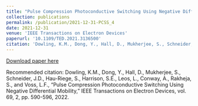 ```yaml
---
title: "Pulse Compression Photoconductive Switching Using Negative Differential Mobility"
collection: publications
permalink: /publication/2021-12-31-PCSS_4
date: 2021-12-31
venue: 'IEEE Transactions on Electron Devices'
paperurl: '10.1109/TED.2021.3136500'
citation: 'Dowling, K.M., Dong, Y., Hall, D., Mukherjee, S., Schneider, J.D., Hau-Riege, S., Harrison, S.E., Leos, L., Conway, A., Rakheja, S., and Voss, L.F., “Pulse Compression Photoconductive Switching Using Negative Differential Mobility,” IEEE Transactions on Electron Devices, vol. 69, 2, pp. 590-596, 2022.'
---
```

[Download paper here](10.1109/TED.2021.3136500)

Recommended citation: Dowling, K.M., Dong, Y., Hall, D., Mukherjee, S., Schneider, J.D., Hau-Riege, S., Harrison, S.E., Leos, L., Conway, A., Rakheja, S., and Voss, L.F., “Pulse Compression Photoconductive Switching Using Negative Differential Mobility,” IEEE Transactions on Electron Devices, vol. 69, 2, pp. 590-596, 2022.
